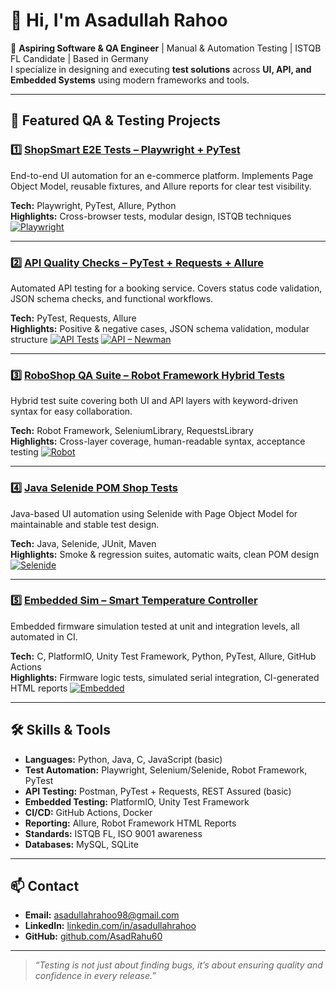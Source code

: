 # 👋 Hi, I'm Asadullah Rahoo

🎯 **Aspiring Software & QA Engineer** | Manual & Automation Testing | ISTQB FL Candidate | Based in Germany  
I specialize in designing and executing **test solutions** across **UI, API, and Embedded Systems** using modern frameworks and tools.

---

## 📂 Featured QA & Testing Projects

### 1️⃣ [ShopSmart E2E Tests – Playwright + PyTest](./shopsmart-playwright)
End-to-end UI automation for an e-commerce platform. Implements Page Object Model, reusable fixtures, and Allure reports for clear test visibility.

**Tech:** Playwright, PyTest, Allure, Python  
**Highlights:** Cross-browser tests, modular design, ISTQB techniques
[![Playwright](https://github.com/AsadRahu60/Asadullah-Rahoo-/actions/workflows/playwright.yml/badge.svg)](../../actions/workflows/playwright.yml)








---

### 2️⃣ [API Quality Checks – PyTest + Requests + Allure](./api-quality-checks)
Automated API testing for a booking service. Covers status code validation, JSON schema checks, and functional workflows.

**Tech:** PyTest, Requests, Allure  
**Highlights:** Positive & negative cases, JSON schema validation, modular structure
[![API Tests](https://img.shields.io/github/actions/workflow/status/AsadRahu60/Asadullah-Rahoo-/api-tests.yml?label=API%20Tests)](https://github.com/AsadRahu60/Asadullah-Rahoo-/actions)
[![API – Newman](https://github.com/AsadRahu60/Asadullah-Rahoo-/actions/workflows/api-newman.yml/badge.svg)](../../actions/workflows/api-newman.yml)

---

### 3️⃣ [RoboShop QA Suite – Robot Framework Hybrid Tests](./roboshop-qa-suite)
Hybrid test suite covering both UI and API layers with keyword-driven syntax for easy collaboration.

**Tech:** Robot Framework, SeleniumLibrary, RequestsLibrary  
**Highlights:** Cross-layer coverage, human-readable syntax, acceptance testing
[![Robot](https://github.com/AsadRahu60/Asadullah-Rahoo-/actions/workflows/robot.yml/badge.svg)](../../actions/workflows/robot.yml)

---

### 4️⃣ [Java Selenide POM Shop Tests](./selenide-pom-shop-tests)
Java-based UI automation using Selenide with Page Object Model for maintainable and stable test design.

**Tech:** Java, Selenide, JUnit, Maven  
**Highlights:** Smoke & regression suites, automatic waits, clean POM design
[![Selenide](https://github.com/AsadRahu60/Asadullah-Rahoo-/actions/workflows/selenide.yml/badge.svg)](../../actions/workflows/selenide.yml)

---

### 5️⃣ [Embedded Sim – Smart Temperature Controller](./embedded-sim-temp-controller)
Embedded firmware simulation tested at unit and integration levels, all automated in CI.

**Tech:** C, PlatformIO, Unity Test Framework, Python, PyTest, Allure, GitHub Actions  
**Highlights:** Firmware logic tests, simulated serial integration, CI-generated HTML reports
[![Embedded](https://github.com/AsadRahu60/Asadullah-Rahoo-/actions/workflows/embedded.yml/badge.svg)](../../actions/workflows/embedded.yml)

---

## 🛠 Skills & Tools

- **Languages:** Python, Java, C, JavaScript (basic)
- **Test Automation:** Playwright, Selenium/Selenide, Robot Framework, PyTest
- **API Testing:** Postman, PyTest + Requests, REST Assured (basic)
- **Embedded Testing:** PlatformIO, Unity Test Framework
- **CI/CD:** GitHub Actions, Docker
- **Reporting:** Allure, Robot Framework HTML Reports
- **Standards:** ISTQB FL, ISO 9001 awareness
- **Databases:** MySQL, SQLite

---

## 📫 Contact

- **Email:** asadullahrahoo98@gmail.com    
- **LinkedIn:** [linkedin.com/in/asadullahrahoo](https://linkedin.com/in/asadullahrahu/)  
- **GitHub:** [github.com/AsadRahu60](https://github.com/AsadRahu60)

---

> _“Testing is not just about finding bugs, it’s about ensuring quality and confidence in every release.”_
